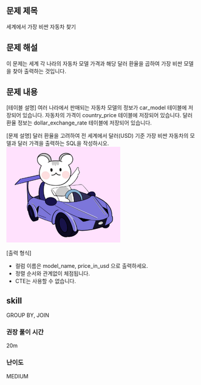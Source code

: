 ## 문제 제목
세계에서 가장 비싼 자동차 찾기

## 문제 해설
이 문제는 세계 각 나라의 자동차 모델 가격과 해당 달러 환율을 곱하여 가장 비싼 모델을 찾아 출력하는 것입니다.

## 문제 내용
[테이블 설명]
여러 나라에서 판매되는 자동차 모델의 정보가 car_model 테이블에 저장되어 있습니다. 
자동차의 가격이 country_price 테이블에 저장되어 있습니다. 
달러 환율 정보는 dollar_exchange_rate 테이블에 저장되어 있습니다. 

[문제 설명]
달러 환율을 고려하여 전 세계에서 달러(USD) 기준 가장 비싼 자동차의 모델과 달러 가격을 출력하는 SQL을 작성하시오.
<img src="/images/softeer.jpg" width="300">

[출력 형식]
- 컬럼 이름은 model_name, price_in_usd 으로 출력하세요.
- 정렬 순서와 관계없이 체점됩니다.
- CTE는 사용할 수 없습니다.

## skill
GROUP BY, JOIN

### 권장 풀이 시간
20m

### 난이도
MEDIUM
